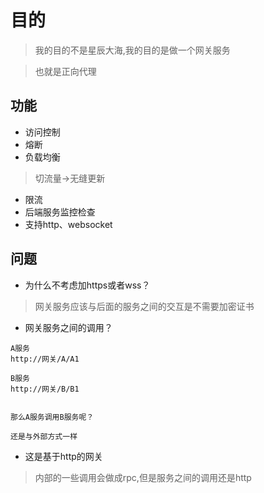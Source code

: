 # 目的

> 我的目的不是星辰大海,我的目的是做一个网关服务

> 也就是正向代理 

## 功能
- 访问控制
- 熔断
- 负载均衡
> 切流量->无缝更新
- 限流
- 后端服务监控检查
- 支持http、websocket

## 问题

- 为什么不考虑加https或者wss？

> 网关服务应该与后面的服务之间的交互是不需要加密证书

- 网关服务之间的调用？
  
```shell
A服务
http://网关/A/A1

B服务
http://网关/B/B1


那么A服务调用B服务呢？

还是与外部方式一样
```
- 这是基于http的网关
> 内部的一些调用会做成rpc,但是服务之间的调用还是http